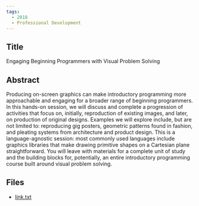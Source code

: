 ```yaml
---
tags:
  - 2018
  - Professional Development
---
```

    
## Title

Engaging Beginning Programmers with Visual Problem Solving

## Abstract

Producing on-screen graphics can make introductory programming more approachable and engaging for a broader range of beginning programmers. In this hands-on session, we will discuss and complete a progression of activities that focus on, initially, reproduction of existing images, and later, on production of original designs. Examples we will explore include, but are not limited to: reproducing gig posters, geometric patterns found in fashion, and pleating systems from architecture and product design. This is a language-agnostic session: most commonly used languages include graphics libraries that make drawing primitive shapes on a Cartesian plane straightforward. You will leave with materials for a complete unit of study and the building blocks for, potentially, an entire introductory programming course built around visual problem solving.

## Files

- [link.txt](https://www.russellgordon.ca/acse/cemc-cse-resources/resources/2018/Russell_Gordon/link.txt)
